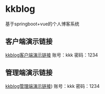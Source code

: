 # kkblog
基于springboot+vue的个人博客系统
## 客户端演示链接
[kkblog客户端演示链接](http://106.53.179.195:8080/#/)
账号：kkk
密码：1234
## 管理端演示链接
[kkblog管理端演示链接](http://106.53.179.195:8787/))
账号：kkk
密码：1234

